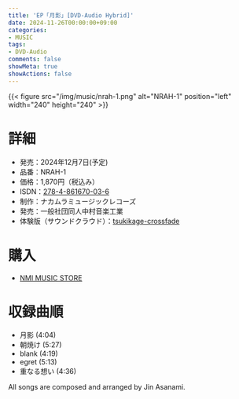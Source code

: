 ```yaml
---
title: 'EP「月影」[DVD-Audio Hybrid]'
date: 2024-11-26T00:00:00+09:00
categories:
- MUSIC
tags:
- DVD-Audio
comments: false
showMeta: true
showActions: false
---
```


{{< figure src="/img/music/nrah-1.png" alt="NRAH-1" position="left" width="240" height="240" >}}

# 詳細
- 発売：2024年12月7日(予定)
- 品番：NRAH-1
- 価格：1,870円（税込み）
- ISDN：[278-4-861670-03-6](https://isdn.jp/2784861670036)
- 制作：ナカムラミュージックレコーズ
- 発売：一般社団同人中村音楽工業
- 体験版（サウンドクラウド）：[tsukikage-crossfade](https://soundcloud.com/hayatehay/tsukikage-crossfade)

# 購入
- [NMI MUSIC STORE](https://nmimusic.booth.pm/items/6320823)

# 収録曲順
- 月影 (4:04)
- 朝焼け (5:27)
- blank (4:19)
- egret (5:13)
- 重なる想い (4:36)

All songs are composed and arranged by Jin Asanami.
